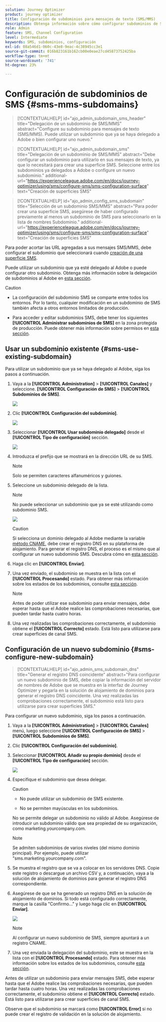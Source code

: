 ```yaml
---
solution: Journey Optimizer
product: journey optimizer
title: Configuración de subdominios para mensajes de texto (SMS/MMS)
description: Obtenga información sobre cómo configurar subdominios de SMS con Journey Optimizer
role: Admin
feature: SMS, Channel Configuration
level: Intermediate
keywords: SMS, subdominios, configuración
exl-id: 08a546d1-060c-43e8-9eac-4c38945cc3e1
source-git-commit: 016b823161b162cb00e0eae27cd45873752425ba
workflow-type: tm+mt
source-wordcount: '741'
ht-degree: 23%

---
```


# Configuración de subdominios de SMS {#sms-mms-subdomains}

>[!CONTEXTUALHELP]
>id="ajo_admin_subdomain_sms_header"
>title="Delegación de un subdominio de SMS/MMS"
>abstract="Configure su subdominio para mensajes de texto (SMS/MMS). Puede utilizar un subdominio que ya se haya delegado a Adobe o bien configurar uno nuevo."

>[!CONTEXTUALHELP]
>id="ajo_admin_subdomain_sms"
>title="Delegación de un subdominio de SMS/MMS"
>abstract="Debe configurar un subdominio para utilizarlo en sus mensajes de texto, ya que lo necesitará para crear una superficie SMS. Seleccione entre los subdominios ya delegados a Adobe o configure un nuevo subdominio."
>additional-url="https://experienceleague.adobe.com/en/docs/journey-optimizer/using/sms/configure-sms/sms-configuration-surface" text="Creación de superficies SMS"

>[!CONTEXTUALHELP]
>id="ajo_admin_config_sms_subdomain"
>title="Selección de un subdominio SMS/MMS"
>abstract="Para poder crear una superficie SMS, asegúrese de haber configurado previamente al menos un subdominio de SMS para seleccionarlo en la lista de nombres Subdominio."
>additional-url="https://experienceleague.adobe.com/en/docs/journey-optimizer/using/sms/configure-sms/sms-configuration-surface" text="Creación de superficies SMS"

Para poder acortar las URL agregadas a sus mensajes SMS/MMS, debe configurar el subdominio que seleccionará cuando [creación de una superficie SMS](sms-configuration.md#message-preset-sms).

Puede utilizar un subdominio que ya esté delegado al Adobe o puede configurar otro subdominio. Obtenga más información sobre la delegación de subdominios al Adobe en [esta sección](../configuration/delegate-subdomain.md).

>[!CAUTION]
>
>* La configuración del subdominio SMS se comparte entre todos los entornos. Por lo tanto, cualquier modificación en un subdominio de SMS también afecta a otros entornos limitados de producción.
>
>* Para acceder y editar subdominios SMS, debe tener los siguientes **[!UICONTROL Administrar subdominios de SMS]** en la zona protegida de producción. Puede obtener más información sobre permisos en [esta sección](../administration/high-low-permissions.md).
>

## Usar un subdominio existente {#sms-use-existing-subdomain}

Para utilizar un subdominio que ya se haya delegado al Adobe, siga los pasos a continuación.

1. Vaya a la **[!UICONTROL Administration]** > **[!UICONTROL Canales]** y seleccione. **[!UICONTROL Configuración de SMS]** > **[!UICONTROL Subdominios de SMS]**.

   ![](assets/sms_access-subdomains.png)

1. Clic **[!UICONTROL Configuración del subdominio]**.

   ![](assets/sms_set-up-subdomain.png)

1. Seleccionar **[!UICONTROL Usar subdominio delegado]** desde el **[!UICONTROL Tipo de configuración]** sección.

   ![](assets/sms_use-delegated-subdomain.png)

1. Introduzca el prefijo que se mostrará en la dirección URL de su SMS.

   >[!NOTE]
   >
   >Solo se permiten caracteres alfanuméricos y guiones.

1. Seleccione un subdominio delegado de la lista.

   >[!NOTE]
   >
   >No puede seleccionar un subdominio que ya se esté utilizando como subdominio SMS.

   <!--Capital letters are not allowed in subdomains. TBC by PM-->

   ![](assets/sms_prefix-and-subdomain.png)

   <!--Note that you cannot use multiple delegated subdomains of the same parent domain. For example, if 'marketing1.yourcompany.com' is already delegated to Adobe for your SMS messages, you will not be able to use 'marketing2.yourcompany.com'. However, multi-level subdomains being supported for SMS, you may proceed using a subdomain of 'marketing1.yourcompany.com' (such as 'email.marketing1.yourcompany.com'), or a different parent domain.-->

   >[!CAUTION]
   >
   >Si selecciona un dominio delegado al Adobe mediante la variable [método CNAME](../configuration/delegate-subdomain.md#cname-subdomain-delegation), debe crear el registro DNS en su plataforma de alojamiento. Para generar el registro DNS, el proceso es el mismo que al configurar un nuevo subdominio SMS. Descubra cómo en [esta sección](#sms-configure-new-subdomain).

1. Haga clic en **[!UICONTROL Enviar]**.

1. Una vez enviado, el subdominio se muestra en la lista con el **[!UICONTROL Procesando]** estado. Para obtener más información sobre los estados de los subdominios, consulte [esta sección](../configuration/about-subdomain-delegation.md#access-delegated-subdomains).<!--Same statuses?-->

   >[!NOTE]
   >
   >Antes de poder utilizar ese subdominio para enviar mensajes, debe esperar hasta que el Adobe realice las comprobaciones necesarias, que pueden tardar hasta cuatro horas.<!--Learn more in [this section](delegate-subdomain.md#subdomain-validation).-->

1. Una vez realizadas las comprobaciones correctamente, el subdominio obtiene el **[!UICONTROL Correcto]** estado. Está listo para utilizarse para crear superficies de canal SMS.

## Configuración de un nuevo subdominio {#sms-configure-new-subdomain}

>[!CONTEXTUALHELP]
>id="ajo_admin_sms_subdomain_dns"
>title="Generar el registro DNS coincidente"
>abstract="Para configurar un nuevo subdominio de SMS, debe copiar la información del servidor de nombres de Adobe que se muestra en la interfaz de Journey Optimizer y pegarla en la solución de alojamiento de dominios para generar el registro DNS coincidente. Una vez realizadas las comprobaciones correctamente, el subdominio está listo para utilizarse para crear superficies SMS."

Para configurar un nuevo subdominio, siga los pasos a continuación.

1. Vaya a la **[!UICONTROL Administration]** > **[!UICONTROL Canales]** menú, luego seleccione **[!UICONTROL Configuración de SMS]** > **[!UICONTROL Subdominios de SMS]**.

1. Clic **[!UICONTROL Configuración del subdominio]**.

1. Seleccionar **[!UICONTROL Añadir su propio dominio]** desde el **[!UICONTROL Tipo de configuración]** sección.

   ![](assets/sms_add-your-own-subdomain.png)

1. Especifique el subdominio que desea delegar.

   >[!CAUTION]
   >
   >* No puede utilizar un subdominio de SMS existente.
   >
   >* No se permiten mayúsculas en los subdominios.

   No se permite delegar un subdominio no válido al Adobe. Asegúrese de introducir un subdominio válido que sea propiedad de su organización, como marketing.yourcompany.com.

   >[!NOTE]
   >
   >Se admiten subdominios de varios niveles (del mismo dominio principal). Por ejemplo, puede utilizar &quot;sms.marketing.yourcompany.com&quot;.

1. Se muestra el registro que se va a colocar en los servidores DNS. Copie este registro o descargue un archivo CSV y, a continuación, vaya a la solución de alojamiento de dominios para generar el registro DNS correspondiente.

1. Asegúrese de que se ha generado un registro DNS en la solución de alojamiento de dominios. Si todo está configurado correctamente, marque la casilla &quot;Confirmo...&quot; y luego haga clic en **[!UICONTROL Enviar]**.

   ![](assets/sms_add-your-own-subdomain-confirm.png)

   >[!NOTE]
   >
   >Al configurar un nuevo subdominio de SMS, siempre apuntará a un registro CNAME.

1. Una vez enviada la delegación del subdominio, este se muestra en la lista con el **[!UICONTROL Procesando]** estado. Para obtener más información sobre los estados de los subdominios, consulte [esta sección](../configuration/about-subdomain-delegation.md#access-delegated-subdomains).<!--Same statuses?-->

Antes de utilizar un subdominio para enviar mensajes SMS, debe esperar hasta que el Adobe realice las comprobaciones necesarias, que pueden tardar hasta cuatro horas.<!--Learn more in [this section](#subdomain-validation).--> Una vez realizadas las comprobaciones correctamente, el subdominio obtiene el **[!UICONTROL Correcto]** estado. Está listo para utilizarse para crear superficies de canal SMS.

Observe que el subdominio se marcará como **[!UICONTROL Error]** si no puede crear el registro de validación en la solución de alojamiento.
